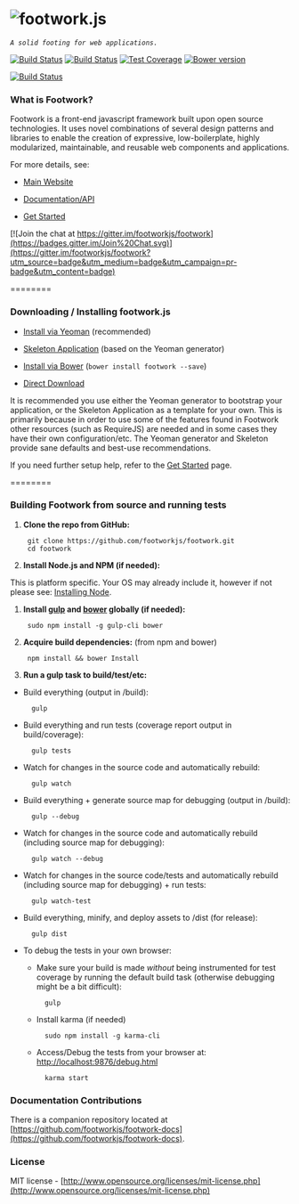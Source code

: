 ![footwork.js](https://raw.github.com/footworkjs/footwork/master/dist/gh-footwork-logo.png)
========

*```A solid footing for web applications.```*

[![Build Status](https://travis-ci.org/footworkjs/footwork.png?branch=master)](https://travis-ci.org/footworkjs/footwork) [![Build Status](https://saucelabs.com/buildstatus/reflectiv)](https://saucelabs.com/u/reflectiv) [![Test Coverage](https://coveralls.io/repos/github/footworkjs/footwork/badge.svg?branch=master&r=101)](https://coveralls.io/github/footworkjs/footwork) [![Bower version](https://badge.fury.io/bo/footwork.svg)](https://badge.fury.io/bo/footwork)

[![Build Status](https://saucelabs.com/browser-matrix/reflectiv.svg)](https://saucelabs.com/u/reflectiv)

### What is Footwork?

Footwork is a front-end javascript framework built upon open source technologies. It uses novel combinations of several design patterns and libraries to enable the creation of expressive, low-boilerplate, highly modularized, maintainable, and reusable web components and applications.

For more details, see:

* [Main Website](http://footworkjs.com/ "http://footworkjs.com")

* [Documentation/API](http://footworkjs.com/docs/list "Documentation and API information")

* [Get Started](http://footworkjs.com/get-started "Get Started")

[![Join the chat at https://gitter.im/footworkjs/footwork](https://badges.gitter.im/Join%20Chat.svg)](https://gitter.im/footworkjs/footwork?utm_source=badge&utm_medium=badge&utm_campaign=pr-badge&utm_content=badge)

========

### Downloading / Installing footwork.js

  * [Install via Yeoman](https://github.com/footworkjs/generator-footwork#readme "FootworkJS Yeoman Generator") (recommended)

  * [Skeleton Application](https://github.com/footworkjs/skeleton-app#readme "Skeleton Application") (based on the Yeoman generator)

  * [Install via Bower](http://footworkjs.com/get-started#bower) (```bower install footwork --save```)

  * [Direct Download](http://footworkjs.com/get-started#download)

It is recommended you use either the Yeoman generator to bootstrap your application, or the Skeleton Application as a template for your own. This is primarily because in order to use some of the features found in Footwork other resources (such as RequireJS) are needed and in some cases they have their own configuration/etc. The Yeoman generator and Skeleton provide sane defaults and best-use recommendations.

If you need further setup help, refer to the [Get Started](http://footworkjs.com/get-started "Get Started") page.

========

### Building Footwork from source and running tests

1. **Clone the repo from GitHub:**
  
        git clone https://github.com/footworkjs/footwork.git
        cd footwork

1. **Install Node.js and NPM (if needed):**

  This is platform specific. Your OS may already include it, however if not please see: [Installing Node](https://docs.npmjs.com/getting-started/installing-node).

1. **Install [gulp](http://gulpjs.com/) and [bower](http://bower.io/) globally (if needed):** 

        sudo npm install -g gulp-cli bower

1. **Acquire build dependencies:** (from npm and bower)

        npm install && bower Install

1. **Run a gulp task to build/test/etc:**
  
  * Build everything (output in /build):
  
          gulp

  * Build everything and run tests (coverage report output in build/coverage):
  
          gulp tests

  * Watch for changes in the source code and automatically rebuild:
  
          gulp watch
  
  * Build everything + generate source map for debugging (output in /build):
  
          gulp --debug
  
  * Watch for changes in the source code and automatically rebuild (including source map for debugging):
  
          gulp watch --debug
  
  * Watch for changes in the source code/tests and automatically rebuild (including source map for debugging) + run tests:
  
          gulp watch-test

  * Build everything, minify, and deploy assets to /dist (for release):
  
          gulp dist

  * To debug the tests in your own browser:
    
    * Make sure your build is made *without* being instrumented for test coverage by running the default build task (otherwise debugging might be a bit difficult):

            gulp

    * Install karma (if needed)

            sudo npm install -g karma-cli
          
    * Access/Debug the tests from your browser at: [http://localhost:9876/debug.html](http://localhost:9876/debug.html)

            karma start

### Documentation Contributions

There is a companion repository located at [https://github.com/footworkjs/footwork-docs](https://github.com/footworkjs/footwork-docs).

### License

MIT license - [http://www.opensource.org/licenses/mit-license.php](http://www.opensource.org/licenses/mit-license.php)

